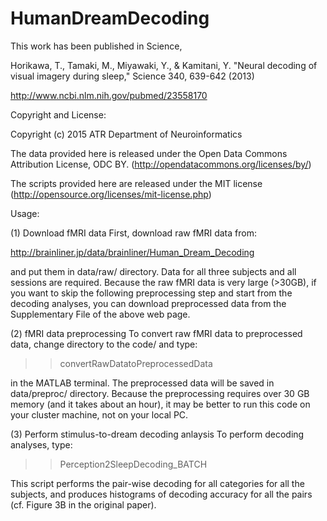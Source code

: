 # HumanDreamDecoding

This work has been published in Science,

Horikawa, T., Tamaki, M., Miyawaki, Y., & Kamitani, Y. "Neural decoding of visual imagery during sleep," Science 340, 639-642 (2013)

http://www.ncbi.nlm.nih.gov/pubmed/23558170

Copyright and License:

Copyright (c) 2015 ATR Department of Neuroinformatics

The data provided here is released under the Open Data Commons Attribution License, ODC BY.
(http://opendatacommons.org/licenses/by/)

The scripts provided here are released under the MIT license
(http://opensource.org/licenses/mit-license.php)


Usage:

(1) Download fMRI data
First, download raw fMRI data from:

http://brainliner.jp/data/brainliner/Human_Dream_Decoding

and put them in data/raw/ directory.
Data for all three subjects and all sessions are required.
Because the raw fMRI data is very large (>30GB), if you want to skip the following preprocessing step and start from the decoding analyses, you can download preprocessed data from the Supplementary File of the  above web page.


(2) fMRI data preprocessing
To convert raw fMRI data to preprocessed data, change directory to the code/ and type:

>> convertRawDatatoPreprocessedData

in the MATLAB terminal.
The preprocessed data will be saved in data/preproc/ directory.
Because the preprocessing requires over 30 GB memory (and it takes about an hour), it may be better to run this code on your cluster machine, not on your local PC.


(3) Perform stimulus-to-dream decoding anlaysis
To perform decoding analyses, type:

>> Perception2SleepDecoding_BATCH

This script performs the pair-wise decoding for all categories for all the subjects, and produces histograms of decoding accuracy for all the pairs (cf. Figure 3B in the original paper).



